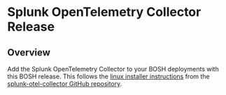 # Splunk OpenTelemetry Collector Release

## Overview

Add the Splunk OpenTelemetry Collector to your BOSH deployments with this BOSH release.  This follows the [linux installer instructions](https://github.com/signalfx/splunk-otel-collector/blob/3647bace9dff36cfeec37617f611832682bdb4c7/docs/getting-started/linux-installer.md) from the [splunk-otel-collector GitHub repository](https://github.com/signalfx/splunk-otel-collector/blob/3647bace9dff36cfeec37617f611832682bdb4c7/README.md).
